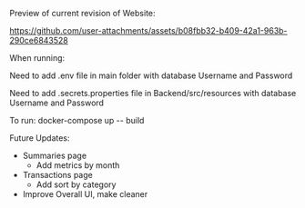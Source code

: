 Preview of current revision of Website:


  https://github.com/user-attachments/assets/b08fbb32-b409-42a1-963b-290ce6843528

When running:

Need to add .env file in main folder with database Username and Password

Need to add .secrets.properties file in Backend/src/resources with database Username and Password

To run:
docker-compose up -- build


Future Updates:
- Summaries page
  - Add metrics by month
- Transactions page
  - Add sort by category
- Improve Overall UI, make cleaner



